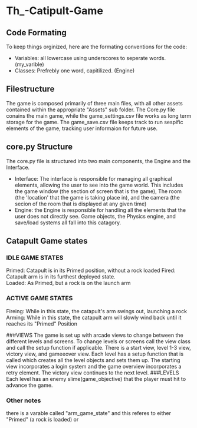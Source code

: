 # Th_-Catipult-Game

## Code Formating
To keep things orginized, here are the formating conventions for the code:
- Variables:  all lowercase using underscores to seperate words.  (my_varible)
- Classes: Prefrebly one word, capitilized.  (Engine)

## Filestructure
The game is composed primarily of three main files, with all other assets contained within the appropriate "Assets" sub folder.  The Core.py file conains the main game, while the game_settings.csv file works as long term storage for the game.  The game_save.csv file keeps track to run sespific elements of the game, tracking user informaion for future use.

## core.py Structure
The core.py file is structured into two main components, the Engine and the Interface.
- Interface:  The interface is responsible for managing all graphical elements, allowing the user to see into the game world.  This includes the game window (the section of screen that is the game), The room (the 'location' that the game is taking place in), and the camera (the secion of the room that is displayed at any given time)
- Engine: the Engine is responsible for handling all the elements that the user does not directly see.  Game objects, the Physics engine, and save/load systems all fall into this catagory.  


## Catapult Game states
### IDLE GAME STATES

Primed: Catapult is in its Primed position, without a rock loaded
Fired: Catapult arm is in its furthest deployed state.  
Loaded: As Primed, but a rock is on the launch arm

### ACTIVE GAME STATES

Fireing: While in this state, the catapult's arm swings out, launching a rock
Arming: While in this state, the catapult arm will slowly wind back until it reaches its "Primed" Position

###VIEWS
The game is set up with arcade views to change between the different levels and screens. To change levels or screens call the view class and call the setup function if applicable. There is a start view, level 1-3 view, victory view, and gameeover view. Each level has a setup function that is called which creates all the level objects and sets them up. The starting view incorporates a login system and the game overview incorporates a retry element. The victory view continues to the next level.
###LEVELS
Each level has an enemy slime(game_objective) that the player must hit to advance the game. 

### Other notes
there is a varable called "arm_game_state" and this referes to either "Primed" (a rock is loaded) or 
